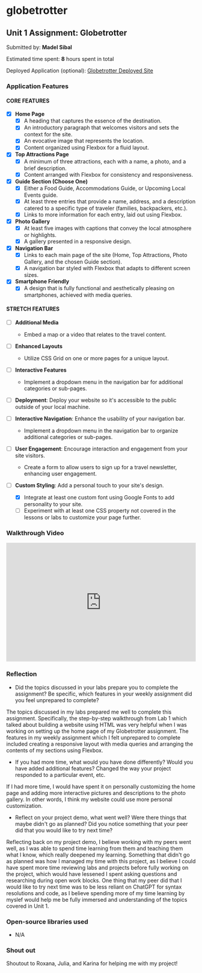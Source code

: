# globetrotter

## Unit 1 Assignment: Globetrotter

Submitted by: **Madel Sibal**

Estimated time spent: **8** hours spent in total

Deployed Application (optional): [Globetrotter Deployed Site](ADD_LINK_HERE)

### Application Features

#### CORE FEATURES

- [x] **Home Page**
  - [x] A heading that captures the essence of the destination.
  - [x] An introductory paragraph that welcomes visitors and sets the context for the site.
  - [x] An evocative image that represents the location.
  - [x] Content organized using Flexbox for a fluid layout.

- [x] **Top Attractions Page**
  - [x] A minimum of three attractions, each with a name, a photo, and a brief description.
  - [x] Content arranged with Flexbox for consistency and responsiveness.

- [x] **Guide Section (Choose One)**
  - [x] Either a Food Guide, Accommodations Guide, or Upcoming Local Events guide.
  - [x] At least three entries that provide a name, address, and a description catered to a specific type of traveler (families, backpackers, etc.).
  - [x] Links to more information for each entry, laid out using Flexbox.

- [x] **Photo Gallery**
  - [x] At least five images with captions that convey the local atmosphere or highlights.
  - [x] A gallery presented in a responsive design.

- [x] **Navigation Bar**
  - [x] Links to each main page of the site (Home, Top Attractions, Photo Gallery, and the chosen Guide section).
  - [x] A navigation bar styled with Flexbox that adapts to different screen sizes.  

- [x] **Smartphone Friendly**
  - [x] A design that is fully functional and aesthetically pleasing on smartphones, achieved with media queries.

#### STRETCH FEATURES

- [ ] **Additional Media**
  - Embed a map or a video that relates to the travel content.

- [ ] **Enhanced Layouts**
  - Utilize CSS Grid on one or more pages for a unique layout.

- [ ] **Interactive Features**
  - Implement a dropdown menu in the navigation bar for additional categories or sub-pages.

- [ ] **Deployment**: Deploy your website so it's accessible to the public outside of your local machine. 

- [ ] **Interactive Navigation**: Enhance the usability of your navigation bar.
  - Implement a dropdown menu in the navigation bar to organize additional categories or sub-pages.

- [ ] **User Engagement**: Encourage interaction and engagement from your site visitors.
  - Create a form to allow users to sign up for a travel newsletter, enhancing user engagement.

- [ ] **Custom Styling**: Add a personal touch to your site's design.
  - [X] Integrate at least one custom font using Google Fonts to add personality to your site.
  - [ ] Experiment with at least one CSS property not covered in the lessons or labs to customize your page further.

### Walkthrough Video

<div style="position: relative; padding-bottom: 62.5%; height: 0;">
  <iframe src="https://www.loom.com/embed/eb4ec8cc7c714b668323a3824f62e060?sid=e8bf5598-8bf0-4e15-a0db-8c086c526e87" frameborder="0" webkitallowfullscreen mozallowfullscreen allowfullscreen style="position: absolute; top: 0; left: 0; width: 100%; height: 100%;">
  </iframe>
</div>

### Reflection

* Did the topics discussed in your labs prepare you to complete the assignment? Be specific, which features in your weekly assignment did you feel unprepared to complete?

The topics discussed in my labs prepared me well to complete this assignment. Specifically, the step-by-step walkthrough from Lab 1 which talked about building a website using HTML was very helpful when I was working on setting up the home page of my Globetrotter assignment. The features in my weekly assignment which I felt unprepared to complete included creating a responsive layout with media queries and arranging the contents of my sections using Flexbox.

* If you had more time, what would you have done differently? Would you have added additional features? Changed the way your project responded to a particular event, etc.
  
If I had more time, I would have spent it on personally customizing the home page and adding more interactive pictures and descriptions to the photo gallery. In other words, I think my website could use more personal customization.

* Reflect on your project demo, what went well? Were there things that maybe didn't go as planned? Did you notice something that your peer did that you would like to try next time?

Reflecting back on my project demo, I believe working with my peers went well, as I was able to spend time learning from them and teaching them what I know, which really deepened my learning. Something that didn't go as planned was how I managed my time with this project, as I believe I could have spent more time reviewing labs and projects before fully working on the project, which would have lessened I spent asking questions and researching during open work blocks. One thing that my peer did that I would like to try next time was to be less reliant on ChatGPT for syntax resolutions and code, as I believe spending more of my time learning by myslef would help me be fully immersed and understanding of the topics covered in Unit 1.

### Open-source libraries used

- N/A

### Shout out

Shoutout to Roxana, Julia, and Karina for helping me with my project!
